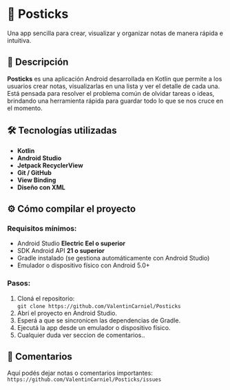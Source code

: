 # 📒 Posticks

Una app sencilla para crear, visualizar y organizar notas de manera rápida e intuitiva.

## 📝 Descripción

**Posticks** es una aplicación Android desarrollada en Kotlin que permite a los usuarios crear notas, visualizarlas en una lista y ver el detalle de cada una. Está pensada para resolver el problema común de olvidar tareas o ideas, brindando una herramienta rápida para guardar todo lo que se nos cruce en el momento.

## 🛠️ Tecnologías utilizadas

- **Kotlin**
- **Android Studio**
- **Jetpack RecyclerView**
- **Git / GitHub**
- **View Binding**
- **Diseño con XML**

## ⚙️ Cómo compilar el proyecto

### Requisitos mínimos:

- Android Studio **Electric Eel o superior**
- SDK Android API **21 o superior**
- Gradle instalado (se gestiona automáticamente con Android Studio)
- Emulador o dispositivo físico con Android 5.0+

### Pasos:

1. Cloná el repositorio:  
   `git clone https://github.com/ValentinCarniel/Posticks`
2. Abrí el proyecto en Android Studio.
3. Esperá a que se sincronicen las dependencias de Gradle.
4. Ejecutá la app desde un emulador o dispositivo físico.
5. Cualquier duda ver seccion de comentarios..

## 💬 Comentarios

Aquí podés dejar notas o comentarios importantes:  
`https://github.com/ValentinCarniel/Posticks/issues`


